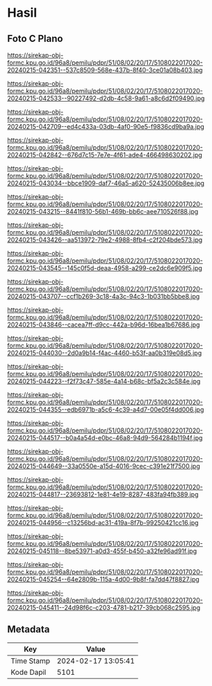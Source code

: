 # Hasil

## Foto C Plano

https://sirekap-obj-formc.kpu.go.id/96a8/pemilu/pdpr/51/08/02/20/17/5108022017020-20240215-042351--537c8509-568e-437b-8f40-3ce01a08b403.jpg

https://sirekap-obj-formc.kpu.go.id/96a8/pemilu/pdpr/51/08/02/20/17/5108022017020-20240215-042533--90227492-d2db-4c58-9a61-a8c6d2f09490.jpg

https://sirekap-obj-formc.kpu.go.id/96a8/pemilu/pdpr/51/08/02/20/17/5108022017020-20240215-042709--ed4c433a-03db-4af0-90e5-f9836cd9ba9a.jpg

https://sirekap-obj-formc.kpu.go.id/96a8/pemilu/pdpr/51/08/02/20/17/5108022017020-20240215-042842--676d7c15-7e7e-4f61-ade4-466498630202.jpg

https://sirekap-obj-formc.kpu.go.id/96a8/pemilu/pdpr/51/08/02/20/17/5108022017020-20240215-043034--bbce1909-daf7-46a5-a620-52435006b8ee.jpg

https://sirekap-obj-formc.kpu.go.id/96a8/pemilu/pdpr/51/08/02/20/17/5108022017020-20240215-043215--8441f810-56b1-469b-bb6c-aee710526f88.jpg

https://sirekap-obj-formc.kpu.go.id/96a8/pemilu/pdpr/51/08/02/20/17/5108022017020-20240215-043426--aa513972-79e2-4988-8fb4-c2f204bde573.jpg

https://sirekap-obj-formc.kpu.go.id/96a8/pemilu/pdpr/51/08/02/20/17/5108022017020-20240215-043545--145c0f5d-deaa-4958-a299-ce2dc6e909f5.jpg

https://sirekap-obj-formc.kpu.go.id/96a8/pemilu/pdpr/51/08/02/20/17/5108022017020-20240215-043707--ccf1b269-3c18-4a3c-94c3-1b031bb5bbe8.jpg

https://sirekap-obj-formc.kpu.go.id/96a8/pemilu/pdpr/51/08/02/20/17/5108022017020-20240215-043846--cacea7ff-d9cc-442a-b96d-16bea1b67686.jpg

https://sirekap-obj-formc.kpu.go.id/96a8/pemilu/pdpr/51/08/02/20/17/5108022017020-20240215-044030--2d0a9b14-f4ac-4460-b53f-aa0b319e08d5.jpg

https://sirekap-obj-formc.kpu.go.id/96a8/pemilu/pdpr/51/08/02/20/17/5108022017020-20240215-044223--f2f73c47-585e-4a14-b68c-bf5a2c3c584e.jpg

https://sirekap-obj-formc.kpu.go.id/96a8/pemilu/pdpr/51/08/02/20/17/5108022017020-20240215-044355--edb6971b-a5c6-4c39-a4d7-00e05f4dd006.jpg

https://sirekap-obj-formc.kpu.go.id/96a8/pemilu/pdpr/51/08/02/20/17/5108022017020-20240215-044517--b0a4a54d-e0bc-46a8-94d9-564284b1194f.jpg

https://sirekap-obj-formc.kpu.go.id/96a8/pemilu/pdpr/51/08/02/20/17/5108022017020-20240215-044649--33a0550e-a15d-4016-9cec-c391e21f7500.jpg

https://sirekap-obj-formc.kpu.go.id/96a8/pemilu/pdpr/51/08/02/20/17/5108022017020-20240215-044817--23693812-1e81-4e19-8287-483fa94fb389.jpg

https://sirekap-obj-formc.kpu.go.id/96a8/pemilu/pdpr/51/08/02/20/17/5108022017020-20240215-044956--c13256bd-ac31-419a-8f7b-99250421cc16.jpg

https://sirekap-obj-formc.kpu.go.id/96a8/pemilu/pdpr/51/08/02/20/17/5108022017020-20240215-045118--8be53971-a0d3-455f-b450-a32fe96ad91f.jpg

https://sirekap-obj-formc.kpu.go.id/96a8/pemilu/pdpr/51/08/02/20/17/5108022017020-20240215-045254--64e2809b-115a-4d00-9b8f-fa7dd47f8827.jpg

https://sirekap-obj-formc.kpu.go.id/96a8/pemilu/pdpr/51/08/02/20/17/5108022017020-20240215-045411--24d98f6c-c203-4781-b217-39cb068c2595.jpg


## Metadata

| Key        | Value               |
| ---------- | ------------------- |
| Time Stamp | 2024-02-17 13:05:41 |
| Kode Dapil | 5101                |



